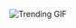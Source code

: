 ![Trending GIF](https://media1.giphy.com/media/v1.Y2lkPThiYjIxNzcyZTExejIwaG9qNXlwa3pobGczemZqZnIxeDFybWY3c3gyM21pbGxlZyZlcD12MV9naWZzX3NlYXJjaCZjdD1n/YYKoJL28YtscdUTGWA/giphy.gif)
